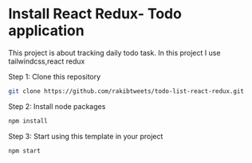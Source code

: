 # Install React Redux- Todo application

This project is about tracking daily todo task. In this project I use tailwindcss,react redux

Step 1: Clone this repository

```sh
git clone https://github.com/rakibtweets/todo-list-react-redux.git

```

Step 2: Install node packages

```sh
npm install
```

Step 3: Start using this template in your project

```sh
npm start

```
